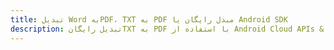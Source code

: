 ---title: تبدیل Word بهPDF، TXT به PDF مبدل رایگان یا Android SDKdescription: تبدیل رایگانTXT به PDF با استفاده از Android Cloud APIs & SDK. همچنین اسناد Microsoft Word و OpenOffice را در Cloud ایجاد، ویرایش و رندر کنید.---